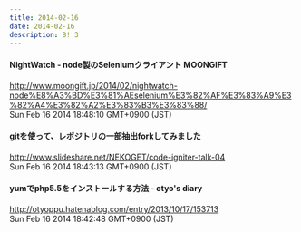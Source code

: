 ```yaml
---
title: 2014-02-16
date: 2014-02-16
description: B! 3
---
```


#### NightWatch - node製のSeleniumクライアント MOONGIFT
http://www.moongift.jp/2014/02/nightwatch-node%E8%A3%BD%E3%81%AEselenium%E3%82%AF%E3%83%A9%E3%82%A4%E3%82%A2%E3%83%B3%E3%83%88/<br>
Sun Feb 16 2014 18:48:10 GMT+0900 (JST)<br>


#### gitを使って、レポジトリの一部抽出forkしてみました
http://www.slideshare.net/NEKOGET/code-igniter-talk-04<br>
Sun Feb 16 2014 18:43:13 GMT+0900 (JST)<br>


#### yumでphp5.5をインストールする方法 - otyo's diary
http://otyoppu.hatenablog.com/entry/2013/10/17/153713<br>
Sun Feb 16 2014 18:42:48 GMT+0900 (JST)<br>


